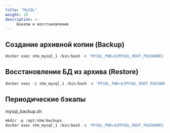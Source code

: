 ```yaml
---
title: "MySQL"
weight: 10
description: >-
     Бэкапы и восстановление
---
```


## Создание архивной копии (Backup)

```go
docker exec shm_mysql_1 /bin/bash -c 'MYSQL_PWD=${MYSQL_ROOT_PASSWORD} mysqldump -u root shm' > shm_backup.sql
```

## Восстановление БД из архива (Restore)

```go
docker exec -i shm_mysql_1 /bin/bash -c 'MYSQL_PWD=${MYSQL_ROOT_PASSWORD} mysql -u root shm' < shm_backup.sql
```

## Периодические бэкапы

mysql_backup.sh
```go
mkdir -p /opt/shm/backups
docker exec shm_mysql_1 /bin/bash -c 'MYSQL_PWD=${MYSQL_ROOT_PASSWORD} mysqldump -u root shm' | gzip > /opt/shm/backups/shm_$(date +%d%m%Y-%H%M%S).sql.gz
```
